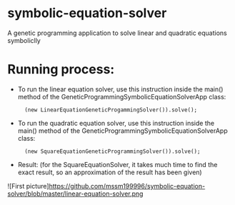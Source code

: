 # symbolic-equation-solver
A genetic programming application to solve linear and quadratic equations symboliclly

# Running process:

* To run the linear equation solver, use this instruction inside the main() method of the GeneticProgrammingSymbolicEquationSolverApp class:
        
        (new LinearEquationGeneticProgammingSolver()).solve();

* To run the quadratic equation solver, use this instruction inside the main() method of the GeneticProgrammingSymbolicEquationSolverApp class:
        
        (new SquareEquationGeneticProgrammingSolver()).solve();

* Result: (for the SquareEquationSolver, it takes much time to find the exact result, so an approximation of the result has been given)

![First picture]https://github.com/mssm199996/symbolic-equation-solver/blob/master/linear-equation-solver.png
